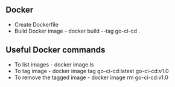## Docker
 - Create Dockerfile
 - Build Docker image - docker build --tag go-ci-cd .
 
 ## Useful Docker commands
 - To list images - docker image ls
 - To tag image   - docker image tag go-ci-cd:latest go-ci-cd:v1.0
 - To remove the tagged image - docker image rm go-ci-cd:v1.0
 
